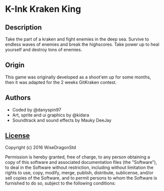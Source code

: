 # K-Ink Kraken King
## Description
Take the part of a kraken and fight enemies in the deep sea.
Survive to endless waves of enemies and break the highscores.
Take power up to heal yourself and destroy tons of enemies.

## Origin
This game was originally developed as a shoot'em up for some months, then it was adapted for the 2 weeks GitKraken contest.

## Authors
- Coded by @danyspin97
- Art, sprite and ui graphics by @kidara
- Soundtrack and sound effects by Mauky DeeJay

## [License](https://opensource.org/licenses/MIT)
Copyright (c) 2016 WiseDragonStd

Permission is hereby granted, free of charge, to any person obtaining a copy of this software and associated documentation files (the "Software"), to deal in the Software without restriction, including without limitation the rights to use, copy, modify, merge, publish, distribute, sublicense, and/or sell copies of the Software, and to permit persons to whom the Software is furnished to do so, subject to the following conditions:
